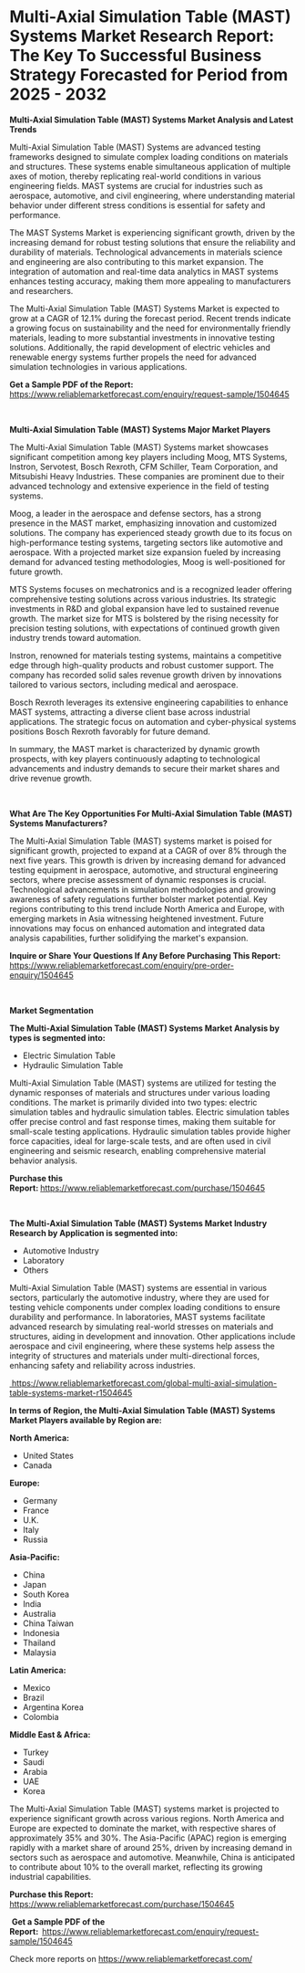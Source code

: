 <p><h1>Multi-Axial Simulation Table (MAST) Systems Market Research Report: The Key To Successful Business Strategy Forecasted for Period from 2025 - 2032</h1></p><p><strong>Multi-Axial Simulation Table (MAST) Systems Market Analysis and Latest Trends</strong></p>
<p><p>Multi-Axial Simulation Table (MAST) Systems are advanced testing frameworks designed to simulate complex loading conditions on materials and structures. These systems enable simultaneous application of multiple axes of motion, thereby replicating real-world conditions in various engineering fields. MAST systems are crucial for industries such as aerospace, automotive, and civil engineering, where understanding material behavior under different stress conditions is essential for safety and performance.</p><p>The MAST Systems Market is experiencing significant growth, driven by the increasing demand for robust testing solutions that ensure the reliability and durability of materials. Technological advancements in materials science and engineering are also contributing to this market expansion. The integration of automation and real-time data analytics in MAST systems enhances testing accuracy, making them more appealing to manufacturers and researchers.</p><p>The Multi-Axial Simulation Table (MAST) Systems Market is expected to grow at a CAGR of 12.1% during the forecast period. Recent trends indicate a growing focus on sustainability and the need for environmentally friendly materials, leading to more substantial investments in innovative testing solutions. Additionally, the rapid development of electric vehicles and renewable energy systems further propels the need for advanced simulation technologies in various applications.</p></p>
<p><strong>Get a Sample PDF of the Report:&nbsp;</strong> <a href="https://www.reliablemarketforecast.com/enquiry/request-sample/1504645?utm_campaign=2314&utm_medium=2&utm_source=Github&utm_content=ia&utm_term=11042025&utm_id=multi-axial-simulation-table-mast-systems">https://www.reliablemarketforecast.com/enquiry/request-sample/1504645</a></p>
<p>&nbsp;</p>
<p><strong>Multi-Axial Simulation Table (MAST) Systems Major Market Players</strong></p>
<p><p>The Multi-Axial Simulation Table (MAST) Systems market showcases significant competition among key players including Moog, MTS Systems, Instron, Servotest, Bosch Rexroth, CFM Schiller, Team Corporation, and Mitsubishi Heavy Industries. These companies are prominent due to their advanced technology and extensive experience in the field of testing systems.</p><p>Moog, a leader in the aerospace and defense sectors, has a strong presence in the MAST market, emphasizing innovation and customized solutions. The company has experienced steady growth due to its focus on high-performance testing systems, targeting sectors like automotive and aerospace. With a projected market size expansion fueled by increasing demand for advanced testing methodologies, Moog is well-positioned for future growth.</p><p>MTS Systems focuses on mechatronics and is a recognized leader offering comprehensive testing solutions across various industries. Its strategic investments in R&D and global expansion have led to sustained revenue growth. The market size for MTS is bolstered by the rising necessity for precision testing solutions, with expectations of continued growth given industry trends toward automation.</p><p>Instron, renowned for materials testing systems, maintains a competitive edge through high-quality products and robust customer support. The company has recorded solid sales revenue growth driven by innovations tailored to various sectors, including medical and aerospace.</p><p>Bosch Rexroth leverages its extensive engineering capabilities to enhance MAST systems, attracting a diverse client base across industrial applications. The strategic focus on automation and cyber-physical systems positions Bosch Rexroth favorably for future demand.</p><p>In summary, the MAST market is characterized by dynamic growth prospects, with key players continuously adapting to technological advancements and industry demands to secure their market shares and drive revenue growth.</p></p>
<p>&nbsp;</p>
<p><strong>What Are The Key Opportunities For Multi-Axial Simulation Table (MAST) Systems Manufacturers?</strong></p>
<p><p>The Multi-Axial Simulation Table (MAST) systems market is poised for significant growth, projected to expand at a CAGR of over 8% through the next five years. This growth is driven by increasing demand for advanced testing equipment in aerospace, automotive, and structural engineering sectors, where precise assessment of dynamic responses is crucial. Technological advancements in simulation methodologies and growing awareness of safety regulations further bolster market potential. Key regions contributing to this trend include North America and Europe, with emerging markets in Asia witnessing heightened investment. Future innovations may focus on enhanced automation and integrated data analysis capabilities, further solidifying the market's expansion.</p></p>
<p><strong>Inquire or Share Your Questions If Any Before Purchasing This Report:</strong> <a href="https://www.reliablemarketforecast.com/enquiry/pre-order-enquiry/1504645?utm_campaign=2314&utm_medium=2&utm_source=Github&utm_content=ia&utm_term=11042025&utm_id=multi-axial-simulation-table-mast-systems">https://www.reliablemarketforecast.com/enquiry/pre-order-enquiry/1504645</a></p>
<p>&nbsp;</p>
<p><strong>Market Segmentation</strong></p>
<p><strong>The Multi-Axial Simulation Table (MAST) Systems Market Analysis by types is segmented into:</strong></p>
<p><ul><li>Electric Simulation Table</li><li>Hydraulic Simulation Table</li></ul></p>
<p><p>Multi-Axial Simulation Table (MAST) systems are utilized for testing the dynamic responses of materials and structures under various loading conditions. The market is primarily divided into two types: electric simulation tables and hydraulic simulation tables. Electric simulation tables offer precise control and fast response times, making them suitable for small-scale testing applications. Hydraulic simulation tables provide higher force capacities, ideal for large-scale tests, and are often used in civil engineering and seismic research, enabling comprehensive material behavior analysis.</p></p>
<p><strong>Purchase this Report:&nbsp;</strong><a href="https://www.reliablemarketforecast.com/purchase/1504645?utm_campaign=2314&utm_medium=2&utm_source=Github&utm_content=ia&utm_term=11042025&utm_id=multi-axial-simulation-table-mast-systems">https://www.reliablemarketforecast.com/purchase/1504645</a></p>
<p>&nbsp;</p>
<p><strong>The Multi-Axial Simulation Table (MAST) Systems Market Industry Research by Application is segmented into:</strong></p>
<p><ul><li>Automotive Industry</li><li>Laboratory</li><li>Others</li></ul></p>
<p><p>Multi-Axial Simulation Table (MAST) systems are essential in various sectors, particularly the automotive industry, where they are used for testing vehicle components under complex loading conditions to ensure durability and performance. In laboratories, MAST systems facilitate advanced research by simulating real-world stresses on materials and structures, aiding in development and innovation. Other applications include aerospace and civil engineering, where these systems help assess the integrity of structures and materials under multi-directional forces, enhancing safety and reliability across industries.</p></p>
<p><a href="https://www.reliablemarketforecast.com/global-multi-axial-simulation-table-systems-market-r1504645?utm_campaign=2314&utm_medium=2&utm_source=Github&utm_content=ia&utm_term=11042025&utm_id=multi-axial-simulation-table-mast-systems">&nbsp;https://www.reliablemarketforecast.com/global-multi-axial-simulation-table-systems-market-r1504645</a></p>
<p><strong>In terms of Region, the Multi-Axial Simulation Table (MAST) Systems Market Players available by Region are:</strong></p>
<p>
    <p> <strong> North America: </strong>
        <ul>
            <li>United States</li>
            <li>Canada</li>
        </ul>
        </p> 
    <p> <strong> Europe: </strong>
        <ul>
            <li>Germany</li>
            <li>France</li>
            <li>U.K.</li>
            <li>Italy</li>
            <li>Russia</li>
        </ul>
        </p> 
    <p> <strong> Asia-Pacific: </strong>
        <ul>
            <li>China</li>
            <li>Japan</li>
            <li>South Korea</li>
            <li>India</li>
            <li>Australia</li>
            <li>China Taiwan</li>
            <li>Indonesia</li>
            <li>Thailand</li>
            <li>Malaysia</li>
        </ul>
        </p> 
    <p> <strong> Latin America: </strong>
        <ul>
            <li>Mexico</li>
            <li>Brazil</li>
            <li>Argentina Korea</li>
            <li>Colombia</li>
        </ul>
        </p> 
    <p> <strong> Middle East & Africa: </strong>
        <ul>
            <li>Turkey</li>
            <li>Saudi</li>
            <li>Arabia</li>
            <li>UAE</li>
            <li>Korea</li>
        </ul>
    </p>
    </p>
<p><p>The Multi-Axial Simulation Table (MAST) systems market is projected to experience significant growth across various regions. North America and Europe are expected to dominate the market, with respective shares of approximately 35% and 30%. The Asia-Pacific (APAC) region is emerging rapidly with a market share of around 25%, driven by increasing demand in sectors such as aerospace and automotive. Meanwhile, China is anticipated to contribute about 10% to the overall market, reflecting its growing industrial capabilities.</p></p>
<p><strong>Purchase this Report: </strong><a href="https://www.reliablemarketforecast.com/purchase/1504645?utm_campaign=2314&utm_medium=2&utm_source=Github&utm_content=ia&utm_term=11042025&utm_id=multi-axial-simulation-table-mast-systems">https://www.reliablemarketforecast.com/purchase/1504645</a></p>
<p>&nbsp;<strong>Get a Sample PDF of the Report:&nbsp;&nbsp;</strong><a href="https://www.reliablemarketforecast.com/enquiry/request-sample/1504645?utm_campaign=2314&utm_medium=2&utm_source=Github&utm_content=ia&utm_term=11042025&utm_id=multi-axial-simulation-table-mast-systems">https://www.reliablemarketforecast.com/enquiry/request-sample/1504645</a></p>
<p><strong></strong></p>
<p>Check more reports on <a href="https://www.reliablemarketforecast.com/?utm_campaign=2314&utm_medium=2&utm_source=Github&utm_content=ia&utm_term=11042025&utm_id=multi-axial-simulation-table-mast-systems">https://www.reliablemarketforecast.com/</a></p>